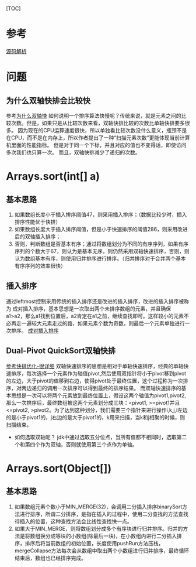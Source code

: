 [TOC]
# 参考
[源码解析](https://juejin.im/entry/57538d197db2a20069856e0b)

# 问题
## 为什么双轴快排会比较快
参考[为什么双轴快](https://www.jianshu.com/p/2c6f79e8ce6e)
如何说明一个排序算法快慢呢？传统来说，就是元素之间的比较次数。但是，如果只是从比较次数来看，双轴快排比较的次数比单轴快排要多很多。
因为现在的CPU运算速度很快，所以单独看比较次数没什么意义，瓶颈不是在CPU，而不是在内存上，所以作者提出了一种“扫描元素次数”更能体现当前计算机里面的性能指标。
但是对于同一个下标，并且对应的值也不变得话，即使访问多次我们也只算一次。
而且，双轴快排减少了递归的次数。
# Arrays.sort(int[] a)
## 基本思路
1. 如果数组长度小于插入排序阈值47，则采用插入排序；（数据比较少时，插入排序性能优于快排）
2. 如果数组长度大于插入排序阈值，但是小于快速排序的阈值286，则采用改进后的双轴插入排序；
3. 否则，判断数组是否基本有序；通过将数组划分为不同的有序序列，如果有序序列的个数大于67，则认为是基本无序，则仍然采用双轴快速排序，否则，则认为数组基本有序，则使用归并排序进行排序。（归并排序对于合并两个基本有序序列的效率很快）

## 插入排序
通过leftmost控制采用传统的插入排序还是改进的插入排序，改进的插入排序被称为 成对插入排序，基本思想是一次取出两个未排序数组的元素，并且确保a1>a2，那么a1找到位置后，a2肯定在a1之前，继续查找即可。这样较小的元素不必再走一遍较大元素走过的路，如果元素个数为奇数，则最后一个元素单独进行一次排序。
[成对插入排序](https://www.jianshu.com/p/98539ba3fd86)

## Dual-Pivot QuickSort双轴快排
[参考快排优化-很详细](https://blog.csdn.net/Holmofy/article/details/71168530)
双轴快速排序的思想是相对于单轴快速排序，经典的单轴快速排序，每次选择一个元素作为轴值pivot,然后使用双指针将小于pivot移到pivot的左边，大于pivot的值移到右边，使得pivot处于最终位置，这个过程称为一次排序，对两边递归的调用一次排序可以得到最终的排序结果。
而双轴快速排序的基本思想是一次可以将两个元素放到最终位置上，假设这两个轴值为pivot1,pivot2,那么一次排序后，最终数组被这两个元素划分成三块：<pivot1, >=pivot1并且<=pivot2, >pivot2。为了达到这种划分，我们需要三个指针来进行操作i,k,j,i左边的是小于pivot1的，j右边的是大于pivot1的，k用来扫描，当k和j相聚的时候，则扫描结束。

* 如何选取双轴呢？
    jdk中通过选取五分位点，当所有值都不相同时，选取第二个和第四个作为双轴，否则就使用第三个点作为单轴。


# Arrays.sort(Object[])
## 基本思路
1. 如果数组元素个数小于MIN_MERGE(32)，会调用二分插入排序binarySort方法进行排序，所谓二分排序，是指在插入的过程中，使用二分查找的方法查找待插入的位置，这种查找方法会比线性查找快一点。
2. 如果大于MIN_MERGE，则将数组划分成多个有序块进行归并排序。归并的方法是将数组换分成等块的小数组(除最后一块)，在小数组内进行二分插入排序，排序后将当前数组的初始位置，长度使用pushRun方法压栈，mergeCollapse方法每次会从数组中取出两个小数组进行归并排序，最终循环结束后，数组也已经排序完成。
